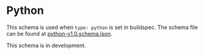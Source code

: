 # Python

This schema is used when `type: python` is set in buildspec. The schema
file can be found at [python-v1.0.schema.json](https://buildtesters.github.io/schemas/python/python-v1.0.schema.json).

This schema is in development.